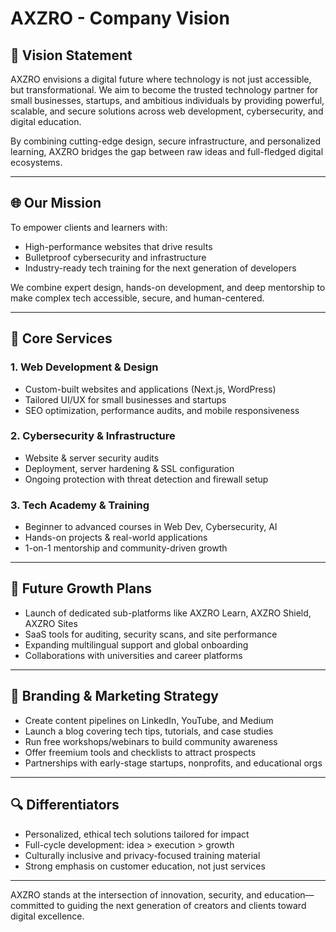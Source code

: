 # AXZRO - Company Vision

## 🚀 Vision Statement

AXZRO envisions a digital future where technology is not just accessible, but transformational. We aim to become the trusted technology partner for small businesses, startups, and ambitious individuals by providing powerful, scalable, and secure solutions across web development, cybersecurity, and digital education.

By combining cutting-edge design, secure infrastructure, and personalized learning, AXZRO bridges the gap between raw ideas and full-fledged digital ecosystems.

---

## 🌐 Our Mission

To empower clients and learners with:

- High-performance websites that drive results
- Bulletproof cybersecurity and infrastructure
- Industry-ready tech training for the next generation of developers

We combine expert design, hands-on development, and deep mentorship to make complex tech accessible, secure, and human-centered.

---

## 💼 Core Services

### 1. Web Development & Design

- Custom-built websites and applications (Next.js, WordPress)
- Tailored UI/UX for small businesses and startups
- SEO optimization, performance audits, and mobile responsiveness

### 2. Cybersecurity & Infrastructure

- Website & server security audits
- Deployment, server hardening & SSL configuration
- Ongoing protection with threat detection and firewall setup

### 3. Tech Academy & Training

- Beginner to advanced courses in Web Dev, Cybersecurity, AI
- Hands-on projects & real-world applications
- 1-on-1 mentorship and community-driven growth

---

## 🌱 Future Growth Plans

- Launch of dedicated sub-platforms like AXZRO Learn, AXZRO Shield, AXZRO Sites
- SaaS tools for auditing, security scans, and site performance
- Expanding multilingual support and global onboarding
- Collaborations with universities and career platforms

---

## 📢 Branding & Marketing Strategy

- Create content pipelines on LinkedIn, YouTube, and Medium
- Launch a blog covering tech tips, tutorials, and case studies
- Run free workshops/webinars to build community awareness
- Offer freemium tools and checklists to attract prospects
- Partnerships with early-stage startups, nonprofits, and educational orgs

---

## 🔍 Differentiators

- Personalized, ethical tech solutions tailored for impact
- Full-cycle development: idea > execution > growth
- Culturally inclusive and privacy-focused training material
- Strong emphasis on customer education, not just services

---

AXZRO stands at the intersection of innovation, security, and education—committed to guiding the next generation of creators and clients toward digital excellence.

